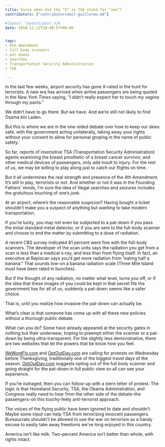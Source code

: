 ```yaml
---
title: Since when did the “S” in TSA stand for “sex”?
contributors: ["contributor/emil-guillermo.md"]

#layout: layouts/post.njk
date: 2010-11-22T10:40:57+00:00


tags:
- 4th Amendment
- full body scanners
- pat-downs
- searches
- Transportation Security Administration
- TSA

---
```


In the last few weeks, airport security has gone X-rated in the hunt for terrorists. A new era has arrived when airline passengers are being quoted in the _New York Times_ saying, “I didn’t really expect her to touch my _vagina_ through my pants.” 

We didn’t have to go there. But we have. And we’re still not likely to find Osama bin Laden.

But this is where we are in the one-sided debate over how to keep our skies safe, with the government acting unilaterally, taking away your rights without your consent to allow for personal groping in the name of public safety.

So far, reports of insensitive TSA (Transportation Security Administration) agents examining the breast prosthetic of a breast cancer survivor, and other medical devices of passengers, only add insult to injury.  For the rest of us, we may be willing to play along just to catch our flights on time.

But it all undermines the real strength and presence of the 4th Amendment. It’s still in play, terrorists or not. And whether or not it was in the Founding Fathers’ minds, I’m sure the idea of illegal searches and seizures includes the gratuitous touching of one’s _junk_.

At an airport, where’s the reasonable suspicion? Having bought a ticket shouldn’t make you a suspect of anything but wanting to take modern transportation.

If you’re lucky, you may not even be subjected to a pat-down if you pass the initial standard metal detector, or if you are sent to the full-body scanner and choose to end the matter by submitting to a dose of radiation.

A recent CBS survey indicated 81 percent were fine with the full-body scanners.  The developer of the scan units says the radiation you get from a scan is less than a medical x-ray, and less than from flying itself.  In fact, an executive at Rapiscan says you’d get more radiation from “eating half a banana.”  That sounds low-on a banana radiation scale (Three Mile Island must have been rated in bunches).  

But if the thought of any radiation, no matter what level, turns you off, or if the idea that these images of you could be kept in that secret file the government has for all of us, suddenly a pat-down seems like a safer choice.

That is, until you realize how invasive the pat-down can actually be.  

What’s clear is that someone has come up with all these new policies without a thorough public debate.

What can you do?  Some have already appeared at the security gates in nothing but their underwear, hoping to preempt either the scanner or a pat-down by being ultra-transparent.  For the slightly less demonstrative, there are two websites that let the powers that be know how you feel.

[WeWontFly.com][1] and [OptOutDay.com][2] are calling for protests on Wednesday before Thanksgiving, traditionally one of the biggest travel days of the season. [OptOutDay.com][2] suggests opting out of the full body scanner and going straight for the pat-down in full public view so all can see your experience.

If you’re outraged, then you can follow-up with a stern letter of protest. The logic is that Homeland Security, TSA, the Obama Administration, and Congress really need to hear from the other side of the debate-the passengers-on this touchy-feely anti-terrorist approach.

The voices of the flying public have been ignored to date and shouldn’t. Maybe some input can help TSA from terrorizing innocent passengers. Bureaucrats shouldn’t be allowed to use the war on terrorism as a handy excuse to easily take away freedoms we’ve long enjoyed in this country.

America isn’t like milk. Two-percent America isn’t better than whole, with rights intact.

[1]: https://www.wewontfly.com

[2]: https://www.optoutday.com/
